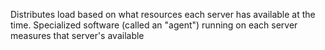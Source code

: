 Distributes load based on what resources each server has available at the time. Specialized software (called an "agent") running on each server measures that server's available